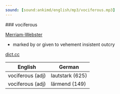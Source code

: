 ```yaml
---
sound: [sound:ankimd/english/mp3/vociferous.mp3]
---
```


\### vociferous

[Merriam-Webster](https://www.merriam-webster.com/dictionary/vociferous)

- marked by or given to vehement insistent outcry

[dict.cc](https://www.dict.cc/vociferous)

| English        | German       |
| -------------- | ------------ |
| vociferous (adj) | lautstark (625) |
| vociferous (adj) | lärmend (149) |
